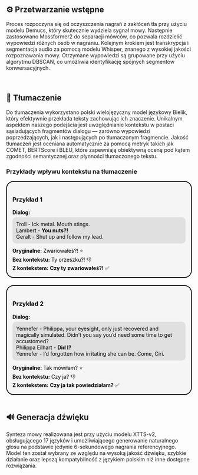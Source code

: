 ## ⚙️ Przetwarzanie wstępne
Proces rozpoczyna się od oczyszczenia nagrań z zakłóceń tła przy użyciu modelu Demucs, który skutecznie wydziela sygnał mowy. Następnie zastosowano Mossformer2 do separacji mówców, co pozwala rozdzielić wypowiedzi różnych osób w nagraniu. Kolejnym krokiem jest transkrypcja i segmentacja audio za pomocą modelu Whisper, znanego z wysokiej jakości rozpoznawania mowy. Otrzymane wypowiedzi są grupowane przy użyciu algorytmu DBSCAN, co umożliwia identyfikację spójnych segmentów konwersacyjnych.

<br>

## 🔄 Tłumaczenie
Do tłumaczenia wykorzystano polski wielojęzyczny model językowy Bielik, który efektywnie przekłada teksty zachowując ich znaczenie. Unikalnym aspektem naszego podejścia jest uwzględnianie kontekstu w postaci sąsiadujących fragmentów dialogu — zarówno wypowiedzi poprzedzających, jak i następujących po tłumaczonym fragmencie. Jakość tłumaczeń jest oceniana automatycznie za pomocą metryk takich jak COMET, BERTScore i BLEU, które zapewniają obiektywną ocenę pod kątem zgodności semantycznej oraz płynności tłumaczonego tekstu. 

### Przykłady wpływu kontekstu na tłumaczenie

<div style="display:flex; gap:20px; flex-wrap: wrap; color:#000;">

<div style="flex:1; background-color:#f5f5f5; color:#000; border:2px solid black; border-radius:20px; padding:15px; min-width:300px;">
<h3 style="color:#000;">Przykład 1</h3>
<b>Dialog:</b><br>
<div style="background-color:#e0e0e0; border-radius:10px; padding:10px; margin-top:5px; margin-bottom:10px; color:#000;">
Troll - Ick metal. Mouth stings.<br>
Lambert - <b style="color:black;">You nuts?!</b><br>
Geralt - Shut up and follow my lead.
</div>
<b style="color:black;">Oryginalne:</b> Zwariowałeś?! ⭐<br>
<b style="color:black;">Bez kontekstu:</b> Ty orzeszku?! <span>👎</span><br>
<b style="color:black;">Z kontekstem:</b> <b style="color:black;">Czy ty zwariowałeś?!</b> ✅
</div>

<div style="flex:1; background-color:#f5f5f5; color:#000; border:2px solid black; border-radius:20px; padding:15px; min-width:300px;">
<h3 style="color:#000;">Przykład 2</h3>
<b>Dialog:</b><br>
<div style="background-color:#e0e0e0; border-radius:10px; padding:10px; margin-top:5px; margin-bottom:10px; color:#000;">
Yennefer - Philippa, your eyesight, only just recovered and magically simulated. Didn’t you say you’d need some time to get accustomed?<br>
Philippa Eilhart - <b style="color:black;">Did I?</b><br>
Yennefer - I’d forgotten how irritating she can be. Come, Ciri.
</div>
<b style="color:black;">Oryginalne:</b> Tak mówiłam? ⭐<br>
<b style="color:black;">Bez kontekstu:</b> Czy ja? <span style="color:black;">👎</span><br>
<b style="color:black;">Z kontekstem:</b> <b style="color:black;">Czy ja tak powiedziałam?</b> ✅
</div>
</div>

<br>

## 🔊 Generacja dźwięku
Synteza mowy realizowana jest przy użyciu modelu XTTS-v2, obsługującego 17 języków i umożliwiającego generowanie naturalnego głosu na podstawie jedynie 6-sekundowego nagrania referencyjnego. Model ten został wybrany ze względu na wysoką jakość dźwięku, szybkie działanie oraz lepszą kompatybilność z językiem polskim niż inne dostępne rozwiązania.

